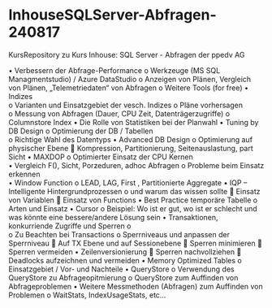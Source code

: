 # InhouseSQLServer-Abfragen-240817
KursRepository zu Kurs Inhouse: SQL Server - Abfragen der ppedv AG

•	Verbessern der Abfrage-Performance 
o	Werkzeuge (MS SQL Managmentstudio) / Azure DataStudio 
o	Anzeigen von Plänen, Vergleich von Plänen, „Telemetriedaten“ von Abfragen 
o	Weitere Tools (for free) 
•	Indizes  
o	Varianten und Einsatzgebiet der vesch. Indizes 
o	Pläne vorhersagen  
o	Messung von Abfragen (Dauer, CPU Zeit, Datenträgerzugriffe) 
o	Columnstore Index 
•	Die Rolle von Statistiken bei der Planwahl 
•	Tuning by DB Design 
o	Optimierung der DB / Tabellen  
o	Richtige Wahl des Datentyps 
•	Advanced DB Design 
o	Optimierung auf physischer Ebene 
	Kompression, Partitionierung, Seitenauslastung, part Sicht 
•	MAXDOP 
o	Optimierter Einsatz der CPU Kernen  
•	Vergleich F(), Sicht, Porzeduren, adhoc Abfragen 
o	Probleme beim Einsatz erkennen  
•	Window Function 
o	LEAD, LAG, First , Partitionierte Aggregate 
•	IQP – Intelligente Hintergrundprozessen 
o	und warum das wissen sollte 
	Einsatz von Variablen 
	Einsatz von Functions 
•	Best Practice temporäre Tabelle 
o	Arten und Einsatz 
•	Cursor 
o	Beispiel: Wo ist er gut, wo ist er schlecht und was könnte eine bessere/andere Lösung sein 
•	Transaktionen, konkurriende Zugriffe und Sperren 
o	 
o	Zu Beachten bei Transactions 
o	Sperrniveaus und anpassen der Sperrniveau 
	Auf TX Ebene und auf Sessionebene 
	Sperren minimieren 
	Sperren vermeiden 
•	Zeilenversionierung 
	Sperren nachvollziehen 
	Deadlocks aufzeichnen und vermeiden 
•	Memory Optimized Tables 
o	Einsatzgebiet / Vor- und Nachteile 
•	QueryStore 
o	Verwendung des QueryStore zu Abfrageopitmierung 
o	QueryStore zum Auffinden von Abfrageproblemen 
•	Weitere Messmethoden (Abfragen) zum Auffinden von Problemen 
o	WaitStats, IndexUsageStats, etc… 

